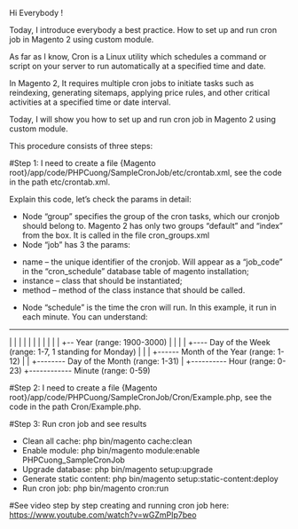 Hi Everybody !

Today, I introduce everybody a best practice. How to set up and run cron job in Magento 2 using custom module.

As far as I know, Cron is a Linux utility which schedules a command or script on your server to run automatically at a specified time and date.

In Magento 2, It requires multiple cron jobs to initiate tasks such as reindexing, generating sitemaps, applying price rules, and other critical activities at a specified time or date interval.

Today, I will show you how to set up and run cron job in Magento 2 using custom module.

This procedure consists of three steps:

#Step 1: I need to create a file {Magento root}/app/code/PHPCuong/SampleCronJob/etc/crontab.xml, see the code in the path etc/crontab.xml.

Explain this code, let’s check the params in detail:
- Node “group” specifies the group of the cron tasks, which our cronjob should belong to. Magento 2 has only two groups “default” and “index” from the box. It is called in the file cron_groups.xml
- Node “job” has 3 the params:
 + name – the unique identifier of the cronjob. Will appear as a “job_code” in the “cron_schedule” database table of magento installation;
 + instance – class that should be instantiated;
 + method – method of the class instance that should be called.
- Node “schedule” is the time the cron will run. In this example, it run in each minute.
You can understand:
* * * * * *
| | | | | |
| | | | | +-- Year              (range: 1900-3000)
| | | | +---- Day of the Week   (range: 1-7, 1 standing for Monday)
| | | +------ Month of the Year (range: 1-12)
| | +-------- Day of the Month  (range: 1-31)
| +---------- Hour              (range: 0-23)
+------------ Minute            (range: 0-59)

#Step 2: I need to create a file {Magento root}/app/code/PHPCuong/SampleCronJob/Cron/Example.php, see the code in the path Cron/Example.php.

#Step 3: Run cron job and see results

- Clean all cache: php bin/magento cache:clean
- Enable module: php bin/magento module:enable PHPCuong_SampleCronJob
- Upgrade database: php bin/magento setup:upgrade
- Generate static content: php bin/magento setup:static-content:deploy
- Run cron job: php bin/magento cron:run

#See video step by step creating and running cron job here:
https://www.youtube.com/watch?v=wGZmPIp7beo

